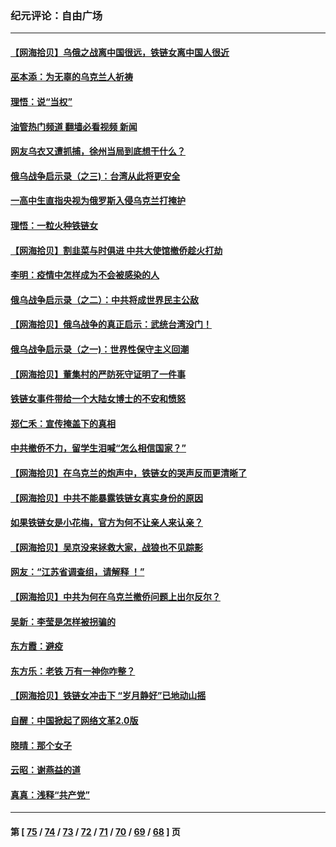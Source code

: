### 纪元评论：自由广场
---
#### [【网海拾贝】乌俄之战离中国很远，铁链女离中国人很近](../../pages/nsc993/n13630325.md?03090330) 
#### [巫本添：为无辜的乌克兰人祈祷](../../pages/nsc993/n13629307.md?03090330) 
#### [理悟：说“当权”](../../pages/nsc993/n13629223.md?03090330) 
#### [油管热门频道 翻墙必看视频 新闻](ok?03090330)
#### [网友乌衣又遭抓捕，徐州当局到底想干什么？](../../pages/nsc993/n13627859.md?03090330) 
#### [俄乌战争启示录（之三)：台湾从此将更安全](../../pages/nsc993/n13624562.md?03090330) 
#### [一高中生直指央视为俄罗斯入侵乌克兰打掩护](../../pages/nsc993/n13625704.md?03090330) 
#### [理悟：一粒火种铁链女](../../pages/nsc993/n13626011.md?03090330) 
#### [【网海拾贝】割韭菜与时俱进 中共大使馆撤侨趁火打劫](../../pages/nsc993/n13625514.md?03090330) 
#### [李明：疫情中怎样成为不会被感染的人](../../pages/nsc993/n13624890.md?03090330) 
#### [俄乌战争启示录（之二）：中共将成世界民主公敌](../../pages/nsc993/n13624452.md?03090330) 
#### [【网海拾贝】俄乌战争的真正启示：武统台湾没门！](../../pages/nsc993/n13623889.md?03090330) 
#### [俄乌战争启示录（之一)：世界性保守主义回潮](../../pages/nsc993/n13622554.md?03090330) 
#### [【网海拾贝】董集村的严防死守证明了一件事](../../pages/nsc993/n13621552.md?03090330) 
#### [铁链女事件带给一个大陆女博士的不安和愤怒](../../pages/nsc993/n13621510.md?03090330) 
#### [郑仁禾：宣传掩盖下的真相](../../pages/nsc993/n13619943.md?03090330) 
#### [中共撤侨不力，留学生泪喊“怎么相信国家？”](../../pages/nsc993/n13619641.md?03090330) 
#### [【网海拾贝】在乌克兰的炮声中，铁链女的哭声反而更清晰了](../../pages/nsc993/n13619568.md?03090330) 
#### [【网海拾贝】中共不能暴露铁链女真实身份的原因](../../pages/nsc993/n13616093.md?03090330) 
#### [如果铁链女是小花梅，官方为何不让亲人来认亲？](../../pages/nsc993/n13616043.md?03090330) 
#### [【网海拾贝】吴京没来拯救大家，战狼也不见踪影](../../pages/nsc993/n13613477.md?03090330) 
#### [网友：“江苏省调查组，请解释 ！”](../../pages/nsc993/n13613447.md?03090330) 
#### [【网海拾贝】中共为何在乌克兰撤侨问题上出尔反尔？](../../pages/nsc993/n13610621.md?03090330) 
#### [吴新：李莹是怎样被拐骗的](../../pages/nsc993/n13611171.md?03090330) 
#### [东方霞：避疫](../../pages/nsc993/n13611148.md?03090330) 
#### [东方乐：老铁 万有一神你咋整？](../../pages/nsc993/n13610798.md?03090330) 
#### [【网海拾贝】铁链女冲击下 “岁月静好”已地动山摇](../../pages/nsc993/n13608403.md?03090330) 
#### [自醒：中国掀起了网络文革2.0版](../../pages/nsc993/n13608529.md?03090330) 
#### [晓晴：那个女子](../../pages/nsc993/n13608462.md?03090330) 
#### [云昭：谢燕益的道](../../pages/nsc993/n13607391.md?03090330) 
#### [真真：浅释“共产党”](../../pages/nsc993/n13607020.md?03090330) 

---
#### 第 [ [75](./75.md?03090330) / [74](./74.md?03090330) / [73](./73.md?03090330) / [72](./72.md?03090330) / [71](./71.md?03090330) / [70](./70.md?03090330) / [69](./69.md?03090330) / [68](./68.md?03090330) ] 页
